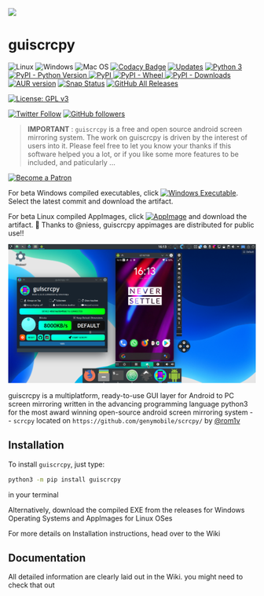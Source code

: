 <img src=https://github.com/srevinsaju/guiscrcpy/blob/master/guiscrcpy/ui/ui/guiscrcpy_logo.png width=25%>

# guiscrcpy

![Linux](https://github.com/srevinsaju/guiscrcpy/workflows/Linux/badge.svg)
![Windows](https://github.com/srevinsaju/guiscrcpy/workflows/Windows/badge.svg)
![Mac OS](https://github.com/srevinsaju/guiscrcpy/workflows/Mac%20OS/badge.svg)
[![Codacy Badge](https://api.codacy.com/project/badge/Grade/fae1b0eabec24722929e055a88622e1b)](https://app.codacy.com/manual/srevinsaju/guiscrcpy?utm_source=github.com&utm_medium=referral&utm_content=srevinsaju/guiscrcpy&utm_campaign=Badge_Grade_Settings)
[![Updates](https://pyup.io/repos/github/srevinsaju/guiscrcpy/shield.svg)](https://pyup.io/repos/github/srevinsaju/guiscrcpy/)
[![Python 3](https://pyup.io/repos/github/srevinsaju/guiscrcpy/python-3-shield.svg)](https://pyup.io/repos/github/srevinsaju/guiscrcpy/)
[![PyPI - Python Version](https://img.shields.io/pypi/pyversions/guiscrcpy?style=flat-square)
![PyPI](https://img.shields.io/pypi/v/guiscrcpy?style=flat-square)
![PyPI - Wheel](https://img.shields.io/pypi/wheel/guiscrcpy?style=flat-square)
![PyPI - Downloads](https://img.shields.io/pypi/dm/guiscrcpy?color=dark%20green&logo=PYPI&logoColor=Green&style=flat-square)](https://pypi.org/project/guiscrcpy)
[![AUR version](https://img.shields.io/aur/version/guiscrcpy?label=Arch%20Linux%20Package&style=flat-square)](https://aur.archlinux.org/packages/guiscrcpy)
[![Snap Status](https://build.snapcraft.io/badge/srevinsaju/guiscrcpy.svg)](https://build.snapcraft.io/user/srevinsaju/guiscrcpy)
[![GitHub All Releases](https://img.shields.io/github/downloads/srevinsaju/guiscrcpy/total?style=flat-square)](https://github.com/srevinsaju/guiscrcpy/releases)

[![License: GPL v3](https://img.shields.io/badge/License-GPLv3-blue.svg)](https://www.gnu.org/licenses/gpl-3.0)

[![Twitter Follow](https://img.shields.io/twitter/follow/srevinsaju?style=social)](https://twitter.com/srevinsaju)
[![GitHub followers](https://img.shields.io/github/followers/srevinsaju?label=srevin%20Saju&style=social)](https://github.com/srevinsaju)

> **IMPORTANT** : `guiscrcpy` is a free and open source android screen mirroring system. The work on guiscrcpy is driven by 
the interest of users into it. Please feel free to let you know your thanks if this software helped you a lot, or if you like 
some more features to be included, and paticularly ...

[![Become a Patron](https://c5.patreon.com/external/logo/become_a_patron_button.png)](https://www.patreon.com/srevinsaju?fan_landing=true)

For beta Windows compiled executables, click 
[![Windows Executable](https://github.com/srevinsaju/guiscrcpy/workflows/Windows%20Executable/badge.svg)](https://github.com/srevinsaju/guiscrcpy/actions?query=+event%3Apush++is%3Asuccess+branch%3Amaster+workflow%3A%22Windows+Executable%22). Select the latest commit 
and download the artifact.

For beta Linux compiled AppImages, click
[![AppImage](https://github.com/srevinsaju/guiscrcpy/workflows/AppImage/badge.svg)](https://github.com/srevinsaju/guiscrcpy/actions?query=event%3Apush+branch%3Amaster+is%3Asuccess+workflow%3AAppImage+)
and download the artifact. :tada: Thanks to @niess, guiscrcpy appimages are distributed for public use!!

![image of guiscrcpy](https://raw.githubusercontent.com/srevinsaju/guiscrcpy-docs/master/docs/screen3.png)

guiscrcpy is a multiplatform, ready-to-use GUI layer for Android to PC screen mirroring written in the advancing programming language python3 for the most award winning open-source android screen mirroring system -- `scrcpy` located on `https://github.com/genymobile/scrcpy/` by [@rom1v](https://github.com/rom1v)

## Installation
To install `guiscrcpy`, just type:
```bash
python3 -m pip install guiscrcpy
```
in your terminal

Alternatively, download the compiled EXE from the releases for Windows Operating Systems and 
AppImages for Linux OSes

For more details on Installation instructions, head over to the Wiki

## Documentation
All detailed information are clearly laid out in the Wiki. you might need to check that out
